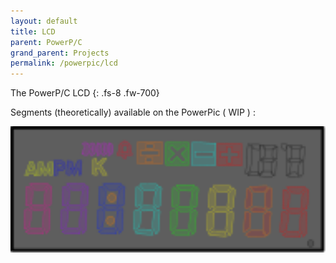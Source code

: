 ```yaml
---
layout: default
title: LCD
parent: PowerP/C
grand_parent: Projects
permalink: /powerpic/lcd
---
```


The PowerP/C LCD
{: .fs-8 .fw-700}


Segments (theoretically) available on the PowerPic ( WIP ) :

<img src="/rexploits/powerpic/docs/lcd.svg" width=700em>